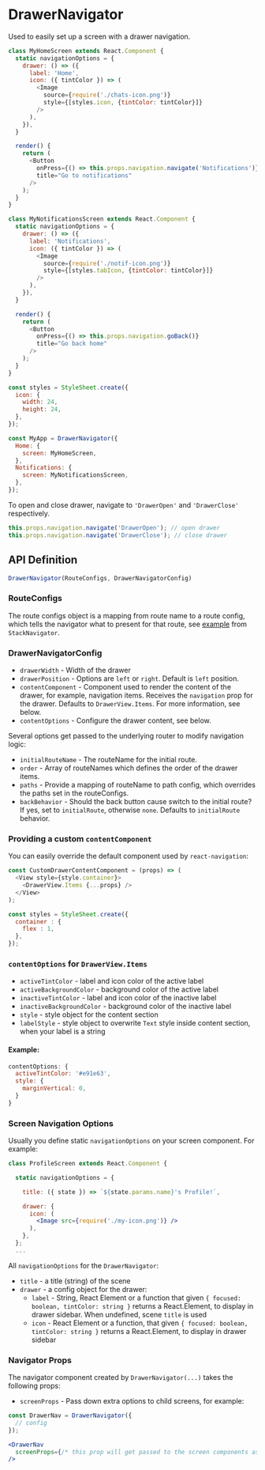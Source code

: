 # DrawerNavigator

Used to easily set up a screen with a drawer navigation.

```js
class MyHomeScreen extends React.Component {
  static navigationOptions = {
    drawer: () => ({
      label: 'Home',
      icon: ({ tintColor }) => (
        <Image
          source={require('./chats-icon.png')}
          style={[styles.icon, {tintColor: tintColor}]}
        />
      ),
    }),
  }

  render() {
    return (
      <Button
        onPress={() => this.props.navigation.navigate('Notifications')}
        title="Go to notifications"
      />
    );
  }
}

class MyNotificationsScreen extends React.Component {
  static navigationOptions = {
    drawer: () => ({
      label: 'Notifications',
      icon: ({ tintColor }) => (
        <Image
          source={require('./notif-icon.png')}
          style={[styles.tabIcon, {tintColor: tintColor}]}
        />
      ),
    }),
  }

  render() {
    return (
      <Button
        onPress={() => this.props.navigation.goBack()}
        title="Go back home"
      />
    );
  }
}

const styles = StyleSheet.create({
  icon: {
    width: 24,
    height: 24,
  },
});

const MyApp = DrawerNavigator({
  Home: {
    screen: MyHomeScreen,
  },
  Notifications: {
    screen: MyNotificationsScreen,
  },
});
```

To open and close drawer, navigate to `'DrawerOpen'` and `'DrawerClose'` respectively.

```js
this.props.navigation.navigate('DrawerOpen'); // open drawer
this.props.navigation.navigate('DrawerClose'); // close drawer
```

## API Definition

```js
DrawerNavigator(RouteConfigs, DrawerNavigatorConfig)
```

### RouteConfigs

The route configs object is a mapping from route name to a route config, which tells the navigator what to present for that route, see [example](/docs/api/navigators/StackNavigator.md#routeconfigs) from `StackNavigator`.


### DrawerNavigatorConfig

- `drawerWidth` - Width of the drawer
- `drawerPosition` - Options are `left` or `right`. Default is `left` position.
- `contentComponent` - Component used to render the content of the drawer, for example, navigation items. Receives the `navigation` prop for the drawer. Defaults to `DrawerView.Items`. For more information, see below.
- `contentOptions` - Configure the drawer content, see below.

Several options get passed to the underlying router to modify navigation logic:

- `initialRouteName` - The routeName for the initial route.
- `order` - Array of routeNames which defines the order of the drawer items.
- `paths` - Provide a mapping of routeName to path config, which overrides the paths set in the routeConfigs.
- `backBehavior` - Should the back button cause switch to the initial route? If yes, set to `initialRoute`, otherwise `none`. Defaults to `initialRoute` behavior.

### Providing a custom `contentComponent`

You can easily override the default component used by `react-navigation`:

```js
const CustomDrawerContentComponent = (props) => (
  <View style={style.container}>
    <DrawerView.Items {...props} />
  </View>
);

const styles = StyleSheet.create({
  container : {
    flex : 1,
  },
});
```

### `contentOptions` for `DrawerView.Items`

- `activeTintColor` - label and icon color of the active label
- `activeBackgroundColor` - background color of the active label
- `inactiveTintColor` - label and icon color of the inactive label
- `inactiveBackgroundColor` - background color of the inactive label
- `style` - style object for the content section
- `labelStyle` - style object to overwrite `Text` style inside content section, when your label is a string

#### Example:

```js
contentOptions: {
  activeTintColor: '#e91e63',
  style: {
    marginVertical: 0,
  }
}
```

### Screen Navigation Options

Usually you define static `navigationOptions` on your screen component. For example:

```jsx
class ProfileScreen extends React.Component {

  static navigationOptions = {

    title: ({ state }) => `${state.params.name}'s Profile!`,

    drawer: {
      icon: (
        <Image src={require('./my-icon.png')} />
      ),
    },
  };
  ...
```

All `navigationOptions` for the `DrawerNavigator`:

- `title` - a title (string) of the scene
- `drawer` - a config object for the drawer:
  - `label` - String, React Element or a function that given `{ focused: boolean, tintColor: string }` returns a React.Element, to display in drawer sidebar. When undefined, scene `title` is used
  - `icon` - React Element or a function, that given `{ focused: boolean, tintColor: string }` returns a React.Element, to display in drawer sidebar


### Navigator Props

The navigator component created by `DrawerNavigator(...)` takes the following props:

- `screenProps` - Pass down extra options to child screens, for example:


 ```jsx
 const DrawerNav = DrawerNavigator({
   // config
 });

 <DrawerNav
   screenProps={/* this prop will get passed to the screen components as this.props.screenProps */}
 />
 ```
